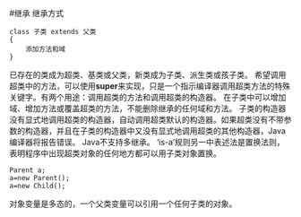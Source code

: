 #继承
继承方式
```
class 子类 extends 父类
{
    添加方法和域
}
```
已存在的类成为超类、基类或父类，新类成为子类、派生类或孩子类。
希望调用超类中的方法，可以使用**super**来实现，只是一个指示编译器调用超类方法的特殊关键字。有两个用途：调用超类的方法和调用超类的构造器。
在子类中可以增加域、增加方法或覆盖超类的方法，不能删除继承的任何域和方法。
子类的构造器没有显式地调用超类的构造器，自动调用超类默认的构造器。如果超类没有不带参数的构造器，并且在子类的构造器中又没有显式地调用超类的其他构造器，Java编译器将报告错误。
Java不支持多继承。
‘is-a’规则另一中表述法是置换法则，表明程序中出现超类对象的任何地方都可以用子类对象置换。
```
Parent a;
a=new Parent();
a=new Child(); 
```
对象变量是多态的，一个父类变量可以引用一个任何子类的对象。
